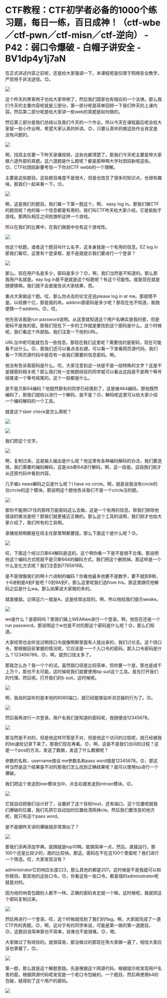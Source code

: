 # CTF教程：CTF初学者必备的1000个练习题，每日一练，百日成神！（ctf-wbe／ctf-pwn／ctf-misn／ctf-逆向） - P42：弱口令爆破 - 白帽子讲安全 - BV1dp4y1j7aN

在正式讲述内容之前呢，还是给大家强调一下，本课程呢是仅限于网络安全教学，严禁用于非法途径。😊。

![](img/6c05e62267f1a2378d2ec66aa7e756af_1.png)

这个昨天的黑客例子也给大家举例了，然后我们国家也有相应的一个法律。那么我们今天的主要内容呢就是三部分。第一部分呢是简单回顾一下我们昨天的上课内容。然后第二部分呢是给大家讲一些web的真题是如何做的。

然后第三部分是我们总结以及我们今天的一个作业。所以今天在课程最后呢会给大家留一些小作业啊，希望大家认真的听讲。😊，只要认真听的做这些作业肯定是没有问题的。



![](img/6c05e62267f1a2378d2ec66aa7e756af_3.png)

啊，找班主任要一下昨天录播视频，这些也都清楚了。那我们今天呢主要是带大家做六道外部的真题。这六道题是什么题呢？都是那种啊大学社团招新呢这些。😊，CTF社团招新要考验一下你对CTF webb的一个理解。

主要是这些题目。这些题目难度不是很大，但是也饱含了很多的知识点，也很有趣味。那我们一起来看一下。😊。

![](img/6c05e62267f1a2378d2ec66aa7e756af_5.png)

啊，这是我们的题目。我们看一下第一题这个。啊， easy log in。那我们做CTF的题目呢？他的每一个信息都是有用的。我们叫CTF昨天给大家介绍，它是偷胎于游戏。那两队相互之间抢旗帜这样一个游戏。

所以在我们的比赛中，在我们做题中也有这个游戏性。

![](img/6c05e62267f1a2378d2ec66aa7e756af_7.png)

他这个标题。或者这个题目叫什么名字，这本身就是一个有用的信息。EZ log in那我们看哎，这里有个登录框，是不是就提示我们要进行一个登录？



![](img/6c05e62267f1a2378d2ec66aa7e756af_9.png)

那么。现在用户名是多少，密码是多少？😊，啊，我们当然是不知道的。那么那我用户名就是。eay log in是不是就是这个标题呢？有这个可能性。就是现在就是随便猜嘛。我们就不会直接告诉大家结果，而。

重点大家做这个题。哎，那么你点击的论文还说please log in at me。那就嗯不是。以经挪个亿，那是我的命。addmin那密码是多少呢？那现在也不知道，我随便猜一个addmin。😊，哎。

他先告诉我是run password说明。从这里就知道这个用户名确实是我的密，但是密码不是我的密。那我们现在下一步的工作就是要找到这个密码是什么。这个时候呢，我们看这个外部贴。我们注意一下他的URL。

URL当中呢可能就包含一些信息。那现在我们这里呢？需要找的是密码，现在可能看不出什么。😊，那我们还可以看点击右键，可以看一下查看网页源代码。我们看一下网页源代码中是否有一些我们需要的信息密码。啊。

他没有告诉我密码是什么。哎，大家注意到这一块是不是一段特殊的文字？这是不是跟密码相关呢？那么我们有一定做题经验的同学就可以看出这段是不是两个等号结尾或一个等号结尾的。这个一般都是什么。

是不是贝斯64编码？他既然那有的同学已经猜到了，这是被464编码。那他既然编码了，那我们就给以进行一个解码，是不是？😊，解码呢这里可以给大家介绍一个编码解码的一个工具。

就是这个sber check是怎么用呢？

![](img/6c05e62267f1a2378d2ec66aa7e756af_11.png)

![](img/6c05e62267f1a2378d2ec66aa7e756af_12.png)

我们把这个文字。

![](img/6c05e62267f1a2378d2ec66aa7e756af_14.png)

啊，复制过来。这是输入输出是什么呢？他这里有各种编码解码的办法，我们要选择。我们需要的编码解码，这是从b斯64进行解码。啊，这一段是。这段我们刚才从还原代码中看到内容。

几乎被s news解码之后是什么呢？I have no circle。啊，就是说我没有circle的功circle的这个模块。那说明这个题他告诉我们不是一个circle注的题。



![](img/6c05e62267f1a2378d2ec66aa7e756af_16.png)

那你不能用CF住的那样万能密码这么去做。这是一个有用的信息。帮我们排除他错误的做法是吧？那我们就更接近正确的。那么这个工具的话啊，我们刚才也给大家介绍了，我们所有的工具啊。

录播视频啊都是在班主任那里啊都要提。那么下面这个是什么呢？😊。

![](img/6c05e62267f1a2378d2ec66aa7e756af_18.png)

哎，下面这个经过贝斯64解码是这的。这个啊你看一下是不是很不合理。那说明他这个编码方式呢就不是贝斯664的编码方式，我们把这个删除掉。那这样是一个什么变化方式呢？我们注意到7765616B。

是不是很像我们的啊十六进制的编码？你看他最多他要不是数字，要不就到B嘛，十6进制是A到F是吧？0到9A到F。那么这里呢我们选from his。那这里跟哎他解码之后是什么wa。那么如果说大家做的多的。

就直接就。记得这六一就是A。这是经常出现的。啊，所以他给我们提示weake。

![](img/6c05e62267f1a2378d2ec66aa7e756af_20.png)

we是什么？是密码吗？那我们输上WEAKwe进行一个登录。啊，他现在还是一个run password。那说明这个w也是不对的那这个密码是什么呢？😊，那么们知道。

大家经常也会听说过啊绕口令就像啊群里面有人提出来的，我们讨论去。这个绕口令。那根据目前掌握的情况呢，它应该是一一个入口令的密码。那入口令密码是什么？123456789。😊，啊，就热口径太多了。

那我怎么办？我一个个的试。虽然弱口径是比较简单，但你要一个是，那也是成千上万个。那也不太可能。这时候呢我们就要使用bp suit这个工具。首先打开我们的代理。然后呢。打开我们的b suit，这时候呢。



![](img/6c05e62267f1a2378d2ec66aa7e756af_22.png)

啊，我自的监听的是本地的8080端口，就已经能够监听浏览器的行为了。😊。

![](img/6c05e62267f1a2378d2ec66aa7e756af_24.png)

然后我再进行一次登录。用户名我们是知道的密码呢，我随便说12345678。

![](img/6c05e62267f1a2378d2ec66aa7e756af_26.png)

那当然是不对的，但是他这样尽管是不对，但是他这个访问的过程呢，就已经被我的bb速给记录下来了。那我们现在再看。😊，啊，这是不是我们访问的过程？这是一个pos的方法，发送了数据，发送了什么数据呢？

参数的名称，username值设 me参数名称pass word值是12345678。😊，那这样当然是这个结果是不对的那我们怎么找到正确结果呢？就可以使用bp进行一个爆破。

我们把这个发送到iner模块当中，点击右键发送到introer模块。😊。

![](img/6c05e62267f1a2378d2ec66aa7e756af_28.png)

它就自动把我们设计好了，设置好了这个目标host，还有端口。这个位置呢就我们爆破的位置，我们先把它自动加的位置给清除掉cle。然后我们要改变的地方呢，就只有这个pass word。

是不是跟昨天讲的爆破就非常类似了？

![](img/6c05e62267f1a2378d2ec66aa7e756af_30.png)

那我们添再添加字典。就搞就是top10啊。能搞简单一点，然后。直接运行。那100个还是比较少的，跑的比较快。那这。密码在不在这100个里面呢？我们进行一个筛选。哎，大家发现没有？

administrator它的响应长度223，那么其他的都是207。这时候是不是我就可以和你猜测，那其他的这些口令。😊，你看这有一些口令。都是错的administrator呢就是对的。

因为他的响音包跟别人都不一样。正确的密码肯定就一个嘛。这时候呢，我就把这个密码复制过来。

![](img/6c05e62267f1a2378d2ec66aa7e756af_32.png)

然后再进行一个登录。哎，这个时候就找到了我们的flag。啊，大家就完成了一道CTF外的真题。😊，啊，这对于有的同学来说，可能是第一做的第一道题目。😊，这题目说简单那也不简单，说难也不是很难。😊，嗯。

大家做过了有经验的。就很容易，那没做过的那现在带大家做一遍了，相信大家应该也掌握了。😊。

![](img/6c05e62267f1a2378d2ec66aa7e756af_34.png)

第一题，那么就是这个解题思路。先是根据这个网源代码，根据提示呢发现用户名舍的密。根据网源代码呢发现是一个若口令包破的。一个题目，然后再使用b4的包破，就得到了这个用户的密码。



![](img/6c05e62267f1a2378d2ec66aa7e756af_36.png)